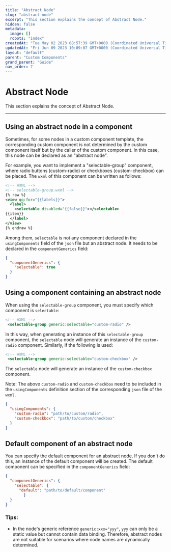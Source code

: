 ```yaml
---
title: "Abstract Node"
slug: "abstract-node"
excerpt: "This section explains the concept of Abstract Node."
hidden: false
metadata: 
  image: []
  robots: "index"
createdAt: "Tue May 02 2023 08:57:39 GMT+0000 (Coordinated Universal Time)"
updatedAt: "Fri Jun 09 2023 10:09:07 GMT+0000 (Coordinated Universal Time)"
layout: "default"
parent: "Custom Components"
grand_parent: "Guide"
nav_order: 7
---
```

# Abstract Node 
This section explains the concept of Abstract Node.

***

## Using an abstract node in a component

Sometimes, for some nodes in a custom component template, the corresponding custom component is not determined by the custom component itself but by the caller of the custom component. In this case, this node can be declared as an "abstract node".

For example, you want to implement a "selectable-group" component, where radio buttons (custom-radio) or checkboxes (custom-checkbox) can be placed. The `wxml` of this component can be written as follows:

```xml
<!-- WXML -->
<!-- selectable-group.wxml -->
{% raw %}
<view qq:for="{{labels}}">
  <label>
    <selectable disabled="{{false}}"></selectable>
{{item}}
  </label>
</view>
{% endraw %}
```

Among them, `selectable` is not any component declared in the `usingComponents` field of the `json` file but an abstract node. It needs to be declared in the `componentGenerics` field:

```json
{
  "componentGenerics": {
    "selectable": true
  }
}
```

## Using a component containing an abstract node

When using the `selectable-group` component, you must specify which component is `selectable`:

```xml
<!-- WXML -->
 <selectable-group generic:selectable="custom-radio" />
```

In this way, when generating an instance of this `selectable-group` component, the `selectable` node will generate an instance of the `custom-radio` component. Similarly, if the following is used:

```xml
<!-- WXML -->
 <selectable-group generic:selectable="custom-checkbox" />
```

The `selectable` node will generate an instance of the `custom-checkbox` component.

Note: The above `custom-radio` and `custom-checkbox` need to be included in the `usingComponents` definition section of the corresponding `json` file of the `wxml`.

```json
{
  "usingComponents": {
    "custom-radio": "path/to/custom/radio",
    "custom-checkbox": "path/to/custom/checkbox"
  }
}
```

## Default component of an abstract node

You can specify the default component for an abstract node. If you don't do this, an instance of the default component will be created. The default component can be specified in the `componentGenerics` field:

```json
{
  "componentGenerics": {
    "selectable": {
      "default": "path/to/default/component"
		} 
  }
}
```

### Tips:

- In the node's generic reference `generic:xxx="yyy"`, `yyy` can only be a static value but cannot contain data binding. Therefore, abstract nodes are not suitable for scenarios where node names are dynamically determined.
